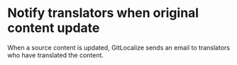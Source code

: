 # Notify translators when original content update

When a source content is updated, GitLocalize sends an email to translators who have translated the content.
